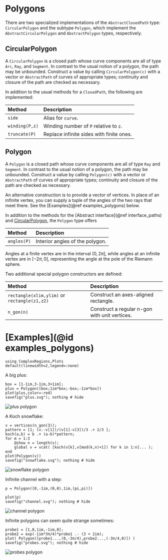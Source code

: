 # Polygons

There are two specialized implementations of the `AbstractClosedPath` type: `CircularPolygon` and the subtype `Polygon`, which implement the `AbstractCircularPolygon` and `AbstractPolygon` types, respectively.

## CircularPolygon

A `CircularPolygon` is a closed path whose curve components are all of type `Arc`, `Ray`, and `Segment`. In contrast to the usual notion of a polygon, the path may be unbounded. Construct a value by calling `CircularPolygon(c)` with a vector or `AbstractPath` of curves of appropriate types; continuity and closure of the path are checked as necessary.

In addition to the usual methods for a `ClosedPath`, the following are implemented:

| Method | Description |
|:-----|:-----|
| `side`| Alias for `curve`. |
| `winding(P,z)` | Winding number of `P` relative to `z`. |
| `truncate(P)` | Replace infinite sides with finite ones. |

## Polygon

A `Polygon` is a closed path whose curve components are all of type `Ray` and `Segment`. In contrast to the usual notion of a polygon, the path may be unbounded. Construct a value by calling `Polygon(c)` with a vector or `AbstractPath` of curves of appropriate types; continuity and closure of the path are checked as necessary.

An alternative construction is to provide a vector of vertices. In place of an infinite vertex, you can supply a tuple of the angles of the two rays that meet there. See the [Examples](@ref examples_polygons) below.

In addition to the methods for the [Abstract interface](@ref interface_paths) and [CircularPolygon](@ref), the `Polygon` type offers

| Method | Description |
|:-----|:-----|
| `angles(P)` | Interior angles of the polygon. |

Angles at a finite vertex are in the interval $(0,2\pi]$, while angles at an infinite vertex are in $[-2\pi,0]$, representing the angle at the pole of the Riemann sphere.

Two additional special polygon constructors are defined:

| Method | Description |
|:-----|:-----|
| `rectangle(xlim,ylim)` or `rectangle(z1,z2)` |  Construct an axes-aligned rectangle.  |
| `n_gon(n)` | Construct a regular n-gon with unit vertices. |

# [Examples](@id examples_polygons)

```@setup 1
using ComplexRegions,Plots
default(linewidth=2,legend=:none)
```

A big plus:

```@example 1
box = [1-1im,3-1im,3+1im];
plus = Polygon([box;1im*box;-box;-1im*box])
plot(plus,color=:red)
savefig("plus.svg"); nothing # hide
```

![plus polygon](plus.svg)

A Koch snowflake:

```@example1
v = vertices(n_gon(3));
pattern = [1; (v.-v[1])/(v[1]-v[3])/3 .+ 2/3 ];
koch(a,b) = b .+ (a-b)*pattern;
for m = 1:3
	@show n = length(v);
	global v = vcat( [koch(v[k],v[mod(k,n)+1]) for k in 1:n]... );
end
plot(Polygon(v))
savefig("snowflake.svg"); nothing # hide
```

![snowflake polygon](snowflake.svg)


Infinite channel with a step:

```@example 1
p = Polygon([0,-1im,(0,0),1im,(pi,pi)])
```

```@example 1
plot(p)
savefig("channel.svg"); nothing # hide
```

![channel polygon](channel.svg)

Infinite polygons can seem quite strange sometimes:

```@example 1
probe1 = [1,0,1im,-1im,0];
probe2 = exp(-1im*3π/4)*probe1 .- (3 + 2im);
plot( Polygon([probe1...,(0,-3π/4),probe2...,(-3π/4,0)]) )
savefig("probes.svg"); nothing # hide
```

![probes polygon](probes.svg)
